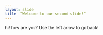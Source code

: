 ```yaml
---
layout: slide
title: “Welcome to our second slide!”
---
```

hi! how are you?
Use the left arrow to go back!
